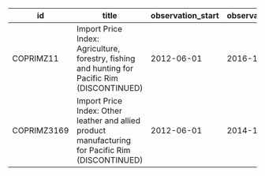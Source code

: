 | id          | title                                                                                             | observation_start   | observation_end   |
|-------------|---------------------------------------------------------------------------------------------------|---------------------|-------------------|
| COPRIMZ11   | Import Price Index: Agriculture, forestry, fishing and hunting for Pacific Rim (DISCONTINUED)     | 2012-06-01          | 2016-12-01        |
| COPRIMZ3169 | Import Price Index: Other leather and allied product manufacturing for Pacific Rim (DISCONTINUED) | 2012-06-01          | 2014-12-01        |